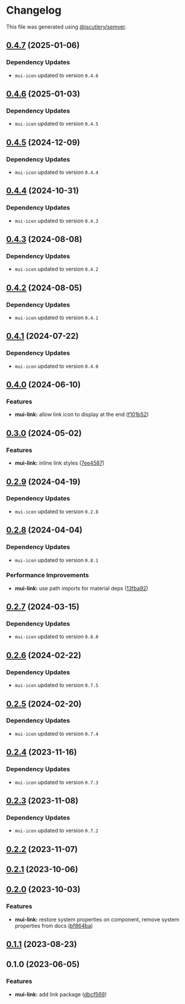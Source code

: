 # Changelog

This file was generated using [@jscutlery/semver](https://github.com/jscutlery/semver).

## [0.4.7](https://github.com/Availity/element/compare/@availity/mui-link@0.4.6...@availity/mui-link@0.4.7) (2025-01-06)

### Dependency Updates

* `mui-icon` updated to version `0.4.6`
## [0.4.6](https://github.com/Availity/element/compare/@availity/mui-link@0.4.5...@availity/mui-link@0.4.6) (2025-01-03)

### Dependency Updates

* `mui-icon` updated to version `0.4.5`
## [0.4.5](https://github.com/Availity/element/compare/@availity/mui-link@0.4.4...@availity/mui-link@0.4.5) (2024-12-09)

### Dependency Updates

* `mui-icon` updated to version `0.4.4`
## [0.4.4](https://github.com/Availity/element/compare/@availity/mui-link@0.4.3...@availity/mui-link@0.4.4) (2024-10-31)

### Dependency Updates

* `mui-icon` updated to version `0.4.3`
## [0.4.3](https://github.com/Availity/element/compare/@availity/mui-link@0.4.2...@availity/mui-link@0.4.3) (2024-08-08)

### Dependency Updates

* `mui-icon` updated to version `0.4.2`
## [0.4.2](https://github.com/Availity/element/compare/@availity/mui-link@0.4.1...@availity/mui-link@0.4.2) (2024-08-05)

### Dependency Updates

* `mui-icon` updated to version `0.4.1`
## [0.4.1](https://github.com/Availity/element/compare/@availity/mui-link@0.4.0...@availity/mui-link@0.4.1) (2024-07-22)

### Dependency Updates

* `mui-icon` updated to version `0.4.0`
## [0.4.0](https://github.com/Availity/element/compare/@availity/mui-link@0.3.0...@availity/mui-link@0.4.0) (2024-06-10)


### Features

* **mui-link:** allow link icon to display at the end ([f101b52](https://github.com/Availity/element/commit/f101b52edb293f16ee32fa942ec8e71675ee28c1))

## [0.3.0](https://github.com/Availity/element/compare/@availity/mui-link@0.2.9...@availity/mui-link@0.3.0) (2024-05-02)


### Features

* **mui-link:** inline link styles ([7ee4587](https://github.com/Availity/element/commit/7ee458780be5cbb5ca97595aa7bf8bb7e3c36423))

## [0.2.9](https://github.com/Availity/element/compare/@availity/mui-link@0.2.8...@availity/mui-link@0.2.9) (2024-04-19)

### Dependency Updates

* `mui-icon` updated to version `0.2.8`
## [0.2.8](https://github.com/Availity/element/compare/@availity/mui-link@0.2.7...@availity/mui-link@0.2.8) (2024-04-04)

### Dependency Updates

* `mui-icon` updated to version `0.8.1`

### Performance Improvements

* **mui-link:** use path imports for material deps ([13fba92](https://github.com/Availity/element/commit/13fba92f1e081d679e6a1de4bd2fa6cd15e53824))

## [0.2.7](https://github.com/Availity/element/compare/@availity/mui-link@0.2.6...@availity/mui-link@0.2.7) (2024-03-15)

### Dependency Updates

* `mui-icon` updated to version `0.8.0`
## [0.2.6](https://github.com/Availity/element/compare/@availity/mui-link@0.2.5...@availity/mui-link@0.2.6) (2024-02-22)

### Dependency Updates

* `mui-icon` updated to version `0.7.5`
## [0.2.5](https://github.com/Availity/element/compare/@availity/mui-link@0.2.4...@availity/mui-link@0.2.5) (2024-02-20)

### Dependency Updates

* `mui-icon` updated to version `0.7.4`
## [0.2.4](https://github.com/Availity/element/compare/@availity/mui-link@0.2.3...@availity/mui-link@0.2.4) (2023-11-16)

### Dependency Updates

- `mui-icon` updated to version `0.7.3`

## [0.2.3](https://github.com/Availity/element/compare/@availity/mui-link@0.2.2...@availity/mui-link@0.2.3) (2023-11-08)

### Dependency Updates

- `mui-icon` updated to version `0.7.2`

## [0.2.2](https://github.com/Availity/element/compare/@availity/mui-link@0.2.1...@availity/mui-link@0.2.2) (2023-11-07)

## [0.2.1](https://github.com/Availity/element/compare/@availity/mui-link@0.2.0...@availity/mui-link@0.2.1) (2023-10-06)

## [0.2.0](https://github.com/Availity/element/compare/@availity/mui-link@0.1.1...@availity/mui-link@0.2.0) (2023-10-03)

### Features

- **mui-link:** restore system properties on component, remove system properties from docs ([bf864ba](https://github.com/Availity/element/commit/bf864babcb61486da55923af65038aeadce7781e))

## [0.1.1](https://github.com/Availity/element/compare/@availity/mui-link@0.1.0...@availity/mui-link@0.1.1) (2023-08-23)

## 0.1.0 (2023-06-05)

### Features

- **mui-link:** add link package ([dbcf569](https://github.com/Availity/element/commit/dbcf569191cd0525b2c474eab0d2b487feb473ee))
